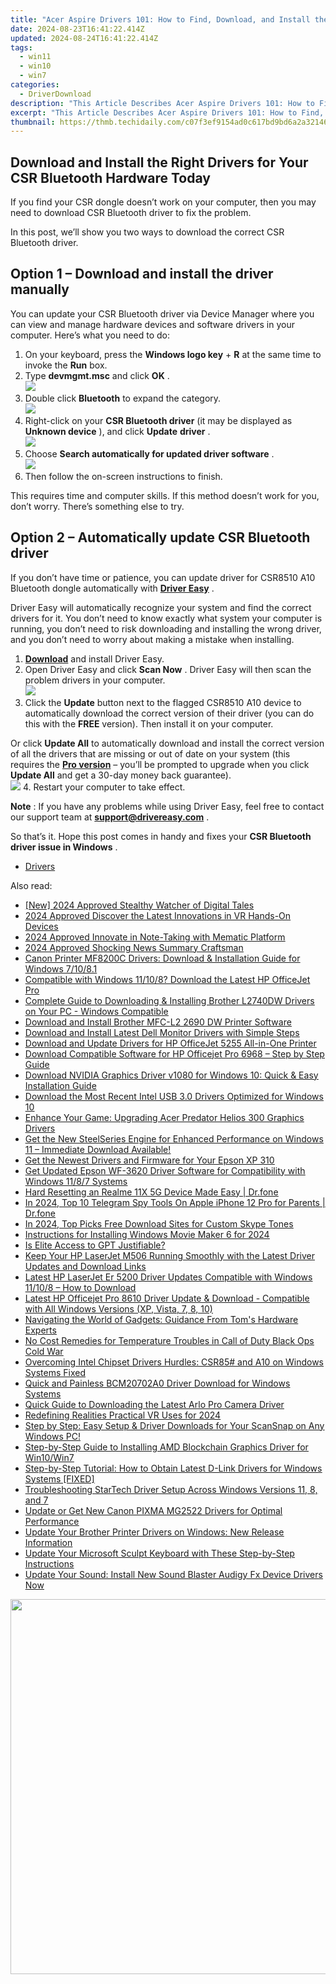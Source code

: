 ```yaml
---
title: "Acer Aspire Drivers 101: How to Find, Download, and Install the Right Ones on Your PC with Windows OS"
date: 2024-08-23T16:41:22.414Z
updated: 2024-08-24T16:41:22.414Z
tags:
  - win11
  - win10
  - win7
categories:
  - DriverDownload
description: "This Article Describes Acer Aspire Drivers 101: How to Find, Download, and Install the Right Ones on Your PC with Windows OS"
excerpt: "This Article Describes Acer Aspire Drivers 101: How to Find, Download, and Install the Right Ones on Your PC with Windows OS"
thumbnail: https://thmb.techidaily.com/c07f3ef9154ad0c617bd9bd6a2a32146d7b51b27c7deece2dc0396518e1e76ee.jpg
---
```


## Download and Install the Right Drivers for Your CSR Bluetooth Hardware Today

If you find your CSR dongle doesn’t work on your computer, then you may need to download CSR Bluetooth driver to fix the problem.

 In this post, we’ll show you two ways to download the correct CSR Bluetooth driver.

## **Option 1 –** **Download and install the driver manually**

 You can update your CSR Bluetooth driver via Device Manager where you can view and manage hardware devices and software drivers in your computer. Here’s what you need to do:

1. On your keyboard, press the **Windows logo key** \+ **R** at the same time to invoke the **Run** box.
2. Type **devmgmt.msc** and click **OK** .  
![](https://images.drivereasy.com/wp-content/uploads/2019/07/device-manager-2.jpg)
3. Double click **Bluetooth** to expand the category.  
![](https://images.drivereasy.com/wp-content/uploads/2018/11/img_5be13adaeb501.jpg)
4. Right-click on your **CSR Bluetooth driver** (it may be displayed as **Unknown device** ), and click **Update** **driver** .  
![](https://images.drivereasy.com/wp-content/uploads/2018/11/img_5be13c8c01780.jpg)
5. Choose **Search automatically for updated driver software** .  
![](https://images.drivereasy.com/wp-content/uploads/2018/11/img_5be13cd36976a.jpg)
6. Then follow the on-screen instructions to finish.

 This requires time and computer skills. If this method doesn’t work for you, don’t worry. There’s something else to try.

## **Option 2 – Automatically update CSR Bluetooth driver**

 If you don’t have time or patience, you can update driver for CSR8510 A10 Bluetooth dongle automatically with **[Driver Easy](https://tools.techidaily.com/drivereasy/download/)**  .

 Driver Easy will automatically recognize your system and find the correct drivers for it. You don’t need to know exactly what system your computer is running, you don’t need to risk downloading and installing the wrong driver, and you don’t need to worry about making a mistake when installing.

1. **[Download](https://tools.techidaily.com/drivereasy/download/)** [](https://tools.techidaily.com/drivereasy/download/) and install Driver Easy.
2. Open Driver Easy and click **Scan Now** . Driver Easy will then scan the problem drivers in your computer.  
![](https://images.drivereasy.com/wp-content/uploads/2019/09/11.jpg)
3. Click the **Update** button next to the flagged CSR8510 A10 device to automatically download the correct version of their driver (you can do this with the **FREE** version). Then install it on your computer.  

 Or click **Update All** to automatically download and install the correct version of all the drivers that are missing or out of date on your system (this requires the **[Pro version](https://tools.techidaily.com/drivereasy/download/)**  – you’ll be prompted to upgrade when you click **Update All** and get a 30-day money back guarantee).  
![](https://images.drivereasy.com/wp-content/uploads/2019/09/csr.jpg)
4. Restart your computer to take effect.

**Note** : If you have any problems while using Driver Easy, feel free to contact our support team at [**support@drivereasy.com**](https://tools.techidaily.com/drivereasy/download/) .

 So that’s it. Hope this post comes in handy and fixes your **CSR Bluetooth driver issue in Windows** .

* [Drivers](https://tools.techidaily.com/drivereasy/download/)

<ins class="adsbygoogle"
     style="display:block"
     data-ad-format="autorelaxed"
     data-ad-client="ca-pub-7571918770474297"
     data-ad-slot="1223367746"></ins>



<ins class="adsbygoogle"
     style="display:block"
     data-ad-client="ca-pub-7571918770474297"
     data-ad-slot="8358498916"
     data-ad-format="auto"
     data-full-width-responsive="true"></ins>

<span class="atpl-alsoreadstyle">Also read:</span>
<div><ul>
<li><a href="https://facebook-videos.techidaily.com/new-2024-approved-stealthy-watcher-of-digital-tales/"><u>[New] 2024 Approved  Stealthy Watcher of Digital Tales</u></a></li>
<li><a href="https://fox-access.techidaily.com/2024-approved-discover-the-latest-innovations-in-vr-hands-on-devices/"><u>2024 Approved  Discover the Latest Innovations in VR Hands-On Devices</u></a></li>
<li><a href="https://fox-glue.techidaily.com/2024-approved-innovate-in-note-taking-with-mematic-platform/"><u>2024 Approved  Innovate in Note-Taking with Mematic Platform</u></a></li>
<li><a href="https://fox-http.techidaily.com/2024-approved-shocking-news-summary-craftsman/"><u>2024 Approved  Shocking News Summary Craftsman</u></a></li>
<li><a href="https://driver-download.techidaily.com/canon-printer-mf8200c-drivers-download-and-installation-guide-for-windows-71081/"><u>Canon Printer MF8200C Drivers: Download & Installation Guide for Windows 7/10/8.1</u></a></li>
<li><a href="https://driver-download.techidaily.com/compatible-with-windows-11108-download-the-latest-hp-officejet-pro/"><u>Compatible with Windows 11/10/8? Download the Latest HP OfficeJet Pro</u></a></li>
<li><a href="https://driver-download.techidaily.com/complete-guide-to-downloading-and-installing-brother-l2740dw-drivers-on-your-pc-windows-compatible/"><u>Complete Guide to Downloading & Installing Brother L2740DW Drivers on Your PC - Windows Compatible</u></a></li>
<li><a href="https://driver-download.techidaily.com/download-and-install-brother-mfc-l2-2690-dw-printer-software/"><u>Download and Install Brother MFC-L2 2690 DW Printer Software</u></a></li>
<li><a href="https://driver-download.techidaily.com/download-and-install-latest-dell-monitor-drivers-with-simple-steps/"><u>Download and Install Latest Dell Monitor Drivers with Simple Steps</u></a></li>
<li><a href="https://driver-download.techidaily.com/download-and-update-drivers-for-hp-officejet-5255-all-in-one-printer/"><u>Download and Update Drivers for HP OfficeJet 5255 All-in-One Printer</u></a></li>
<li><a href="https://driver-download.techidaily.com/download-compatible-software-for-hp-officejet-pro-6968-step-by-step-guide/"><u>Download Compatible Software for HP Officejet Pro 6968 – Step by Step Guide</u></a></li>
<li><a href="https://driver-download.techidaily.com/download-nvidia-graphics-driver-v1080-for-windows-10-quick-and-easy-installation-guide/"><u>Download NVIDIA Graphics Driver v1080 for Windows 10: Quick & Easy Installation Guide</u></a></li>
<li><a href="https://driver-download.techidaily.com/download-the-most-recent-intel-usb-30-drivers-optimized-for-windows-10/"><u>Download the Most Recent Intel USB 3.0 Drivers Optimized for Windows 10</u></a></li>
<li><a href="https://driver-download.techidaily.com/enhance-your-game-upgrading-acer-predator-helios-300-graphics-drivers/"><u>Enhance Your Game: Upgrading Acer Predator Helios 300 Graphics Drivers</u></a></li>
<li><a href="https://driver-download.techidaily.com/get-the-new-steelseries-engine-for-enhanced-performance-on-windows-11-immediate-download-available/"><u>Get the New SteelSeries Engine for Enhanced Performance on Windows 11 – Immediate Download Available!</u></a></li>
<li><a href="https://driver-download.techidaily.com/get-the-newest-drivers-and-firmware-for-your-epson-xp-310/"><u>Get the Newest Drivers and Firmware for Your Epson XP 310</u></a></li>
<li><a href="https://driver-download.techidaily.com/get-updated-epson-wf-3620-driver-software-for-compatibility-with-windows-1187-systems/"><u>Get Updated Epson WF-3620 Driver Software for Compatibility with Windows 11/8/7 Systems</u></a></li>
<li><a href="https://techidaily.com/hard-resetting-an-realme-11x-5g-device-made-easy-drfone-by-drfone-reset-android-reset-android/"><u>Hard Resetting an Realme 11X 5G Device Made Easy | Dr.fone</u></a></li>
<li><a href="https://ios-location-track.techidaily.com/in-2024-top-10-telegram-spy-tools-on-apple-iphone-12-pro-for-parents-drfone-by-drfone-virtual-ios/"><u>In 2024, Top 10 Telegram Spy Tools On Apple iPhone 12 Pro for Parents | Dr.fone</u></a></li>
<li><a href="https://some-approaches.techidaily.com/in-2024-top-picks-free-download-sites-for-custom-skype-tones/"><u>In 2024, Top Picks  Free Download Sites for Custom Skype Tones</u></a></li>
<li><a href="https://extra-skills.techidaily.com/instructions-for-installing-windows-movie-maker-6-for-2024/"><u>Instructions for Installing Windows Movie Maker 6 for 2024</u></a></li>
<li><a href="https://tech-hub.techidaily.com/is-elite-access-to-gpt-justifiable/"><u>Is Elite Access to GPT Justifiable?</u></a></li>
<li><a href="https://driver-download.techidaily.com/keep-your-hp-laserjet-m506-running-smoothly-with-the-latest-driver-updates-and-download-links/"><u>Keep Your HP LaserJet M506 Running Smoothly with the Latest Driver Updates and Download Links</u></a></li>
<li><a href="https://driver-download.techidaily.com/latest-hp-laserjet-er-5200-driver-updates-compatible-with-windows-11108-how-to-download/"><u>Latest HP LaserJet Er 5200 Driver Updates Compatible with Windows 11/10/8 – How to Download</u></a></li>
<li><a href="https://driver-download.techidaily.com/latest-hp-officejet-pro-8610-driver-update-and-download-compatible-with-all-windows-versions-xp-vista-7-8-10/"><u>Latest HP Officejet Pro 8610 Driver Update & Download - Compatible with All Windows Versions (XP, Vista, 7, 8, 10)</u></a></li>
<li><a href="https://hardware-tips.techidaily.com/navigating-the-world-of-gadgets-guidance-from-toms-hardware-experts/"><u>Navigating the World of Gadgets: Guidance From Tom's Hardware Experts</u></a></li>
<li><a href="https://win-solutions.techidaily.com/no-cost-remedies-for-temperature-troubles-in-call-of-duty-black-ops-cold-war/"><u>No Cost Remedies for Temperature Troubles in Call of Duty Black Ops Cold War</u></a></li>
<li><a href="https://driver-download.techidaily.com/overcoming-intel-chipset-drivers-hurdles-csr85-and-a10-on-windows-systems-fixed/"><u>Overcoming Intel Chipset Drivers Hurdles: CSR85# and A10 on Windows Systems Fixed</u></a></li>
<li><a href="https://driver-download.techidaily.com/quick-and-painless-bcm20702a0-driver-download-for-windows-systems/"><u>Quick and Painless BCM20702A0 Driver Download for Windows Systems</u></a></li>
<li><a href="https://driver-download.techidaily.com/quick-guide-to-downloading-the-latest-arlo-pro-camera-driver/"><u>Quick Guide to Downloading the Latest Arlo Pro Camera Driver</u></a></li>
<li><a href="https://extra-skills.techidaily.com/redefining-realities-practical-vr-uses-for-2024/"><u>Redefining Realities  Practical VR Uses for 2024</u></a></li>
<li><a href="https://driver-download.techidaily.com/1722976303345-step-by-step-easy-setup-and-driver-downloads-for-your-scansnap-on-any-windows-pc/"><u>Step by Step: Easy Setup & Driver Downloads for Your ScanSnap on Any Windows PC!</u></a></li>
<li><a href="https://driver-download.techidaily.com/step-by-step-guide-to-installing-amd-blockchain-graphics-driver-for-win10win7/"><u>Step-by-Step Guide to Installing AMD Blockchain Graphics Driver for Win10/Win7</u></a></li>
<li><a href="https://driver-download.techidaily.com/step-by-step-tutorial-how-to-obtain-latest-d-link-drivers-for-windows-systems-fixed/"><u>Step-by-Step Tutorial: How to Obtain Latest D-Link Drivers for Windows Systems [FIXED]</u></a></li>
<li><a href="https://driver-download.techidaily.com/troubleshooting-startech-driver-setup-across-windows-versions-11-8-and-7/"><u>Troubleshooting StarTech Driver Setup Across Windows Versions 11, 8, and 7</u></a></li>
<li><a href="https://driver-download.techidaily.com/update-or-get-new-canon-pixma-mg2522-drivers-for-optimal-performance/"><u>Update or Get New Canon PIXMA MG2522 Drivers for Optimal Performance</u></a></li>
<li><a href="https://driver-download.techidaily.com/update-your-brother-printer-drivers-on-windows-new-release-information/"><u>Update Your Brother Printer Drivers on Windows: New Release Information</u></a></li>
<li><a href="https://driver-download.techidaily.com/update-your-microsoft-sculpt-keyboard-with-these-step-by-step-instructions/"><u>Update Your Microsoft Sculpt Keyboard with These Step-by-Step Instructions</u></a></li>
<li><a href="https://driver-download.techidaily.com/update-your-sound-install-new-sound-blaster-audigy-fx-device-drivers-now/"><u>Update Your Sound: Install New Sound Blaster Audigy Fx Device Drivers Now</u></a></li>
</ul></div>

<!-- affiliate ads begin -->
<a href="https://appsumo.8odi.net/c/5597632/2082541/7443" target="_top" id="2082541"><img src="//a.impactradius-go.com/display-ad/7443-2082541" border="0" alt="" width="1200" height="600"/></a><img height="0" width="0" src="https://appsumo.8odi.net/i/5597632/2082541/7443" style="position:absolute;visibility:hidden;" border="0" />
<!-- affiliate ads end -->